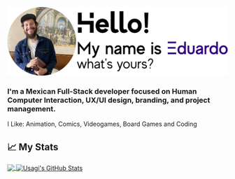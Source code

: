[![Header](/githubprofile.png "Portfolio")](https://usagib.surge.sh/)
### I'm a Mexican Full-Stack developer focused on Human Computer Interaction, UX/UI design, branding, and project management.
I Like: Animation, Comics, Videogames, Board Games and Coding

## &#x1f4c8; My Stats

<a href="https://github.com/Usagib/Usagib">
  <img align="center" src="https://github-readme-stats.vercel.app/api/top-langs/?username=Usagib&title_color=ffffff&text_color=c9cacc&icon_color=2bbc8a&bg_color=1d1f21" />
</a>
<a href="https://github.com/Usagib/Usagib">
  <img align="center" src="https://github-readme-stats.vercel.app/api?username=Usagib&show_icons=true&line_height=27&count_private=true&title_color=ffffff&text_color=c9cacc&icon_color=2bbc8a&bg_color=1d1f21" alt="Usagi's GitHub Stats" />
</a>
